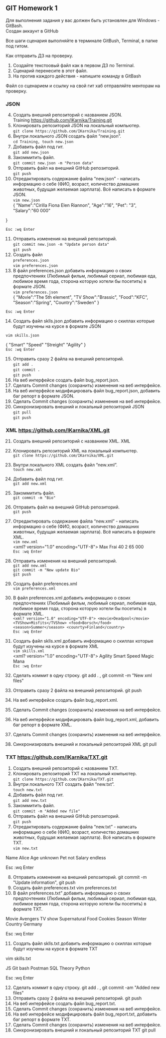 ## GIT Homework 1  

Для выполнения задания у вас должен быть установлен для Windows - GitBash.  
Создан аккаунт в GitHub  

Все шаги сценария выполняйте в терминале GitBush, Terminal, в папке под гитом.  

Как отправить ДЗ на проверку.  
 1. Создайте текстоовый файл как в первом ДЗ по Terminal.  
 2. Сценарий перенесите в этот файл.  
 3. На против каждого действия - напишите команду в GitBash  

Файл со сценарием и ссылку на свой гит хаб отправляйте менторам на проверку.  

### JSON  
 4. Создать внешний репозиторий c названием JSON.  
 Training <https://github.com/IKarnika/Training.git>  
 5. Клонировать репозиторий JSON на локальный компьютер.  
 ```git clone https://github.com/IKarnika/Training.git```  
 6. Внутри локального JSON создать файл “new.json”.  
 ```cd Training, touch new.json```  
 7. Добавить файл под гит.  
 ```git add new.json```  
 8. Закоммитить файл.  
 ```git commit new.json -m "Person data"```  
 9. Отправить файл на внешний GitHub репозиторий.  
 ```git push```  
 10. Отредактировать содержание файла “new.json” - написать информацию о себе (ФИО, возраст, количество домашних животных, будущая желаемая зарплата). Всё написать в формате JSON.  
 ```vim new.json```  
  {
	"Name":"Cirilla Fiona Elen Riannon",
	"Age":"16",
	"Pet": "3",
	"Salary":"60 000"

}  

```Esc :wq Enter```  
  
 11. Отправить изменения на внешний репозиторий.  
 ```git commit new.json -m "Update person data"```  
 ```git push```  
 12. Создать файл  
  ```preferences.json```  
  ```vim preferences.json```  
 13. В файл preferences.json добавить информацию о своих предпочтениях (Любимый фильм, любимый сериал, любимая еда, любимое время года, сторона которую хотели бы посетить) в формате JSON.  
  ```vim preferences.json```  
  {
	"Movie":"The 5th element",
	"TV Show":"Brassic",
	"Food":"KFC",
	"Season":"Spring",
	"Country":"Sweden"
 }  
 
 ```Esc :wq Enter```  
 
 14. Создать файл sklls.json добавить информацию о скиллах которые будут изучены на курсе в формате JSON   
 
 ```vim skills.json```  
  
 {
	"Smart"
	"Speed"
	"Streight"
	"Agility"
}  
```Esc :wq Enter```  

 15. Отправить сразу 2 файла на внешний репозиторий.  
 ```git add .```  
 ```git commit .```  
 ```git push```   
 16. На веб интерфейсе создать файл bug_report.json. 
 17. Сделать Commit changes (сохранить) изменения на веб интерфейсе.
 18. На веб интерфейсе модифицировать файл bug_report.json, добавить баг репорт в формате JSON.
 19. Сделать Commit changes (сохранить) изменения на веб интерфейсе.
 20. Синхронизировать внешний и локальный репозиторий JSON  
 ```git pull```  
 ```git push```


### XML https://github.com/IKarnika/XML.git  
21. Создать внешний репозиторий c названием XML. XML  
 22. Клонировать репозиторий XML на локальный компьютер.  
 ```git clone https://github.com/IKarnika/XML.git```  
 23. Внутри локального XML создать файл “new.xml”.  
 ```touch new.xml```  
 24. Добавить файл под гит.  
 ```git add new.xml```  
 25. Закоммитить файл.  
 ```git commit -m "Bio"```  
 26. Отправить файл на внешний GitHub репозиторий.  
 ```git push```
 27. Отредактировать содержание файла “new.xml” - написать информацию о себе (ФИО, возраст, количество домашних животных, будущая желаемая зарплата). Всё написать в формате XML.   
 ```vim new.xml```  
 <xml? version="1.0" encoding="UTF-8">
        <name>Max Frai</name>
        <age>40</age>
        <pet>2</pet>
        <salary>65 000</salary>  
```Esc :wq Enter```  
 
 28. Отправить изменения на внешний репозиторий.  
 ```git add new.xml```  
 ```git commit -m "New update Bio"```  
 ```git push```  
 29. Создать файл preferences.xml  
 ```vim preferences.xml```  
 30. В файл preferences.xml добавить информацию о своих предпочтениях (Любимый фильм, любимый сериал, любимая еда, любимое время года, сторона которую хотели бы посетить) в формате XML.   
`<xml? version="1.0" encoding="UTF-8">
		<movie>Deadpool</movie>
		<TVShow>Misfits</TVShow>
		<food>Borsch</food>
		<season>Summer</season>
		<counrty>Finland</country>`  
```Esc :wq Enter```  
	
 31. Создать файл sklls.xml добавить информацию о скиллах которые будут изучены на курсе в формате XML  
 ```vim skills.xml```  
 <xml? version="1.0" encoding="UTF-8">
		<skill1>Agility</skill1>
		<skill2>Smart</skill2>
		<skill3>Speed</skill3>
		<skill4>Magic</skill4>
		<skill5>Mana</skill5>  
```Esc :wq Enter```  

 32. Сделать коммит в одну строку. git add . , git commit -m "New xml files"
 33. Отправить сразу 2 файла на внешний репозиторий. git push
 34. На веб интерфейсе создать файл bug_report.xml.
 35. Сделать Commit changes (сохранить) изменения на веб интерфейсе.
 36. На веб интерфейсе модифицировать файл bug_report.xml, добавить баг репорт в формате XML.
 37. Сделать Commit changes (сохранить) изменения на веб интерфейсе.
 38. Синхронизировать внешний и локальный репозиторий XML git pull
 
 ### TXT https://github.com/IKarnika/TXT.git  
 1. Создать внешний репозиторий c названием TXT.  
 2. Клонировать репозиторий TXT на локальный компьютер.  
 ```git clone https://github.com/IKarnika/TXT.git```  
 3. Внутри локального TXT создать файл “new.txt”.  
 ```touch new.txt```  
 4. Добавить файл под гит.   
 ```git add new.txt```  
 5. Закоммитить файл.  
 ```git commit -m "Added new file"```  
 6. Отправить файл на внешний GitHub репозиторий.  
 ```git push```
 7. Отредактировать содержание файла “new.txt” - написать информацию о себе (ФИО, возраст, количество домашних животных, будущая желаемая зарплата). Всё написать в формате TXT.  
 ```vim new.txt```  
 
 Name Alice
 Age unknown
 Pet not
 Salary endless

Esc :wq Enter
 
 8. Отправить изменения на внешний репозиторий. git commit -m "Update information", git push
 9. Создать файл preferences.txt vim preferences.txt
 10. В файл preferences.txt” добавить информацию о своих предпочтениях (Любимый фильм, любимый сериал, любимая еда, любимое время года, сторона которую хотели бы посетить) в формате TXT.
 
 Movie Avengers
TV show Supernatural
Food Cookies
Season Winter
Country Germany

Esc :wq Enter

 11. Создать файл sklls.txt добавить информацию о скиллах которые будут изучены на курсе в формате TXT
 
 vim skills.txt
 
 JS
 Git bash
 Postman
 SQL
 Theory
 Python
 
Esc :wq Enter
 
 12. Сделать коммит в одну строку. git add . , git commit -am "Added new files"
 13. Отправить сразу 2 файла на внешний репозиторий. git push
 14. На веб интерфейсе создать файл bug_report.txt.
 15. Сделать Commit changes (сохранить) изменения на веб интерфейсе.
 16. На веб интерфейсе модифицировать файл bug_report.txt, добавить баг репорт в формате TXT.
 17. Сделать Commit changes (сохранить) изменения на веб интерфейсе.
 18. Синхронизировать внешний и локальный репозиторий TXT git pull
